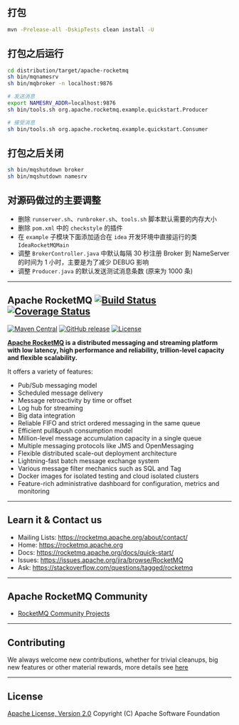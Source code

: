 ## 打包

``` bash
mvn -Prelease-all -DskipTests clean install -U
```

## 打包之后运行

``` bash
cd distribution/target/apache-rocketmq
sh bin/mqnamesrv
sh bin/mqbroker -n localhost:9876

# 发送消息
export NAMESRV_ADDR=localhost:9876
sh bin/tools.sh org.apache.rocketmq.example.quickstart.Producer

# 接受消息
sh bin/tools.sh org.apache.rocketmq.example.quickstart.Consumer
```

## 打包之后关闭

``` bash
sh bin/mqshutdown broker
sh bin/mqshutdown namesrv
```

## 对源码做过的主要调整

- 删除 `runserver.sh`、`runbroker.sh`、`tools.sh` 脚本默认需要的内存大小
- 删除 `pom.xml` 中的 `checkstyle` 的插件
- 在 `example` 子模块下面添加适合在 `idea` 开发环境中直接运行的类 `IdeaRocketMQMain`
- 调整 `BrokerController.java` 中默认每隔 30 秒注册 Broker 到 NameServer 的时间为 1 小时，主要是为了减少 DEBUG 影响
- 调整 `Producer.java` 的默认发送测试消息条数 (原来为 1000 条)

---

## Apache RocketMQ [![Build Status](https://travis-ci.org/apache/rocketmq.svg?branch=master)](https://travis-ci.org/apache/rocketmq) [![Coverage Status](https://coveralls.io/repos/github/apache/rocketmq/badge.svg?branch=master)](https://coveralls.io/github/apache/rocketmq?branch=master)
[![Maven Central](https://maven-badges.herokuapp.com/maven-central/org.apache.rocketmq/rocketmq-all/badge.svg)](http://search.maven.org/#search%7Cga%7C1%7Corg.apache.rocketmq)
[![GitHub release](https://img.shields.io/badge/release-download-orange.svg)](https://rocketmq.apache.org/dowloading/releases)
[![License](https://img.shields.io/badge/license-Apache%202-4EB1BA.svg)](https://www.apache.org/licenses/LICENSE-2.0.html)

**[Apache RocketMQ](https://rocketmq.apache.org) is a distributed messaging and streaming platform with low latency, high performance and reliability, trillion-level capacity and flexible scalability.**

It offers a variety of features:

* Pub/Sub messaging model
* Scheduled message delivery
* Message retroactivity by time or offset
* Log hub for streaming
* Big data integration
* Reliable FIFO and strict ordered messaging in the same queue
* Efficient pull&push consumption model
* Million-level message accumulation capacity in a single queue
* Multiple messaging protocols like JMS and OpenMessaging
* Flexible distributed scale-out deployment architecture
* Lightning-fast batch message exchange system
* Various message filter mechanics such as SQL and Tag
* Docker images for isolated testing and cloud isolated clusters
* Feature-rich administrative dashboard for configuration, metrics and monitoring


----------

## Learn it & Contact us
* Mailing Lists: <https://rocketmq.apache.org/about/contact/>
* Home: <https://rocketmq.apache.org>
* Docs: <https://rocketmq.apache.org/docs/quick-start/>
* Issues: <https://issues.apache.org/jira/browse/RocketMQ>
* Ask: <https://stackoverflow.com/questions/tagged/rocketmq>
 

----------

## Apache RocketMQ Community
* [RocketMQ Community Projects](https://github.com/apache/rocketmq-externals)

----------

## Contributing
We always welcome new contributions, whether for trivial cleanups, big new features or other material rewards, more details see [here](http://rocketmq.apache.org/docs/how-to-contribute/) 
 
----------
## License
[Apache License, Version 2.0](http://www.apache.org/licenses/LICENSE-2.0.html) Copyright (C) Apache Software Foundation
